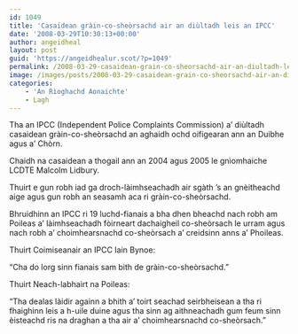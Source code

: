 ```yaml
---
id: 1049
title: 'Casaidean gràin-co-sheòrsachd air an diùltadh leis an IPCC'
date: '2008-03-29T10:30:13+00:00'
author: angeidheal
layout: post
guid: 'https://angeidhealur.scot/?p=1049'
permalink: /2008-03-29-casaidean-grain-co-sheorsachd-air-an-diultadh-leis-an-ipcc/
image: /images/posts/2008-03-29-casaidean-grain-co-sheorsachd-air-an-diultadh-leis-an-ipcc.webp
categories:
    - 'An Rìoghachd Aonaichte'
    - Lagh
---
```


Tha an IPCC (Independent Police Complaints Commission) a’ diùltadh casaidean gràin-co-sheòrsachd an aghaidh ochd oifigearan ann an Duibhe agus a’ Chòrn.

Chaidh na casaidean a thogail ann an 2004 agus 2005 le gnìomhaiche LCDTE Malcolm Lidbury.

Thuirt e gun robh iad ga droch-làimhseachadh air sgàth ’s an gnèitheachd aige agus gun robh an seasamh aca ri gràin-co-sheòrsachd.

Bhruidhinn an IPCC ri 19 luchd-fianais a bha dhen bheachd nach robh am Poileas a’ làimhseachadh fòirneart dachaigheil co-sheòrsach le urram agus nach robh a’ choimhearsnachd co-sheòrsach a’ creidsinn anns a’ Phoileas.

Thuirt Coimiseanair an IPCC Iain Bynoe:

“Cha do lorg sinn fianais sam bith de gràin-co-sheòrsachd.”

Thuirt Neach-labhairt na Poileas:

“Tha dealas làidir againn a bhith a’ toirt seachad seirbheisean a tha ri fhaighinn leis a h-uile duine agus tha sinn ag aithneachadh gum feum sinn èisteachd ris na draghan a tha air a’ choimhearsnachd co-sheòrsach.”
